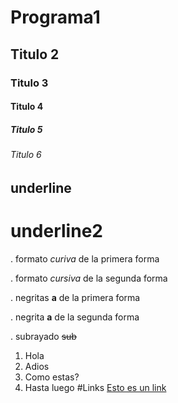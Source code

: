 # Programa1
## Titulo 2
### Titulo 3
#### Titulo 4
##### Titulo 5
###### Titulo 6
underline
-------------------------
underline2
=========================
. formato *curiva* de la primera forma

. formato _cursiva_ de la segunda forma

. negritas **a** de la primera forma

. negrita __a__ de la segunda forma

. subrayado ~~sub~~

1. Hola
2. Adios
3. Como estas?
4. Hasta luego
#Links
<a href="https://www.linguee.es/ingles-espanol/traduccion/pets.html">Esto es un link</a>
